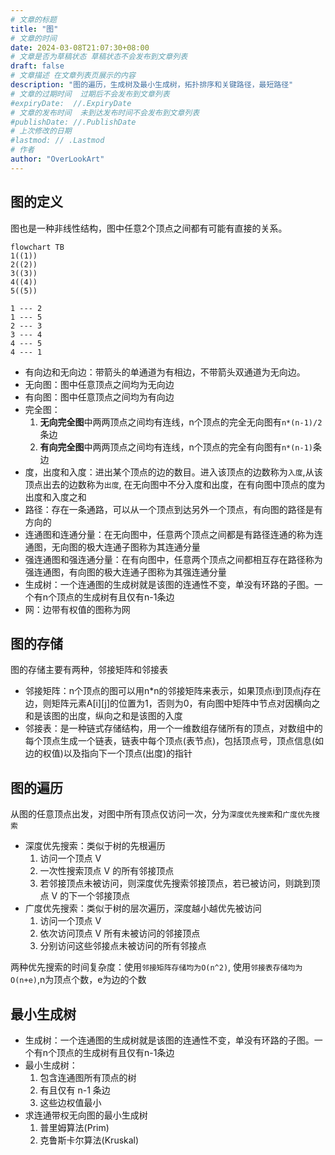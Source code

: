 ```yaml
---
# 文章的标题
title: "图"
# 文章的时间
date: 2024-03-08T21:07:30+08:00
# 文章是否为草稿状态 草稿状态不会发布到文章列表
draft: false
# 文章描述 在文章列表页展示的内容
description: "图的遍历，生成树及最小生成树，拓扑排序和关键路径，最短路径"
# 文章的过期时间  过期后不会发布到文章列表
#expiryDate:  //.ExpiryDate
# 文章的发布时间  未到达发布时间不会发布到文章列表
#publishDate: //.PublishDate
# 上次修改的日期
#lastmod: // .Lastmod
# 作者
author: "OverLookArt"
---
```


## 图的定义

图也是一种非线性结构，图中任意2个顶点之间都有可能有直接的关系。

``` mermaid
flowchart TB
1((1))
2((2))
3((3))
4((4))
5((5))

1 --- 2
1 --- 5
2 --- 3
3 --- 4
4 --- 5
4 --- 1
```

* 有向边和无向边：带箭头的单通道为有相边，不带箭头双通道为无向边。
* 无向图：图中任意顶点之间均为无向边
* 有向图：图中任意顶点之间均为有向边
* 完全图：
  1. **无向完全图**中两两顶点之间均有连线，n个顶点的完全无向图有`n*(n-1)/2`条边
  2. **有向完全图**中两两顶点之间均有连线，n个顶点的完全有向图有`n*(n-1)`条边
* 度，出度和入度：进出某个顶点的边的数目。进入该顶点的边数称为`入度`,从该顶点出去的边数称为`出度`, 在无向图中不分入度和出度，在有向图中顶点的度为出度和入度之和
* 路径：存在一条通路，可以从一个顶点到达另外一个顶点，有向图的路径是有方向的
* 连通图和连通分量：在无向图中，任意两个顶点之间都是有路径连通的称为连通图，无向图的极大连通子图称为其连通分量
* 强连通图和强连通分量：在有向图中，任意两个顶点之间都相互存在路径称为强连通图，有向图的极大连通子图称为其强连通分量
* 生成树：一个连通图的生成树就是该图的连通性不变，单没有环路的子图。一个有n个顶点的生成树有且仅有n-1条边
* 网：边带有权值的图称为网

## 图的存储

图的存储主要有两种，邻接矩阵和邻接表

* 邻接矩阵：n个顶点的图可以用n*n的邻接矩阵来表示，如果顶点i到顶点j存在边，则矩阵元素A[i][j]的位置为1，否则为0，有向图中矩阵中节点对因横向之和是该图的出度，纵向之和是该图的入度
* 邻接表：是一种链式存储结构，用一个一维数组存储所有的顶点，对数组中的每个顶点生成一个链表，链表中每个顶点(表节点)，包括顶点号，顶点信息(如边的权值)以及指向下一个顶点(出度)的指针
  
## 图的遍历

从图的任意顶点出发，对图中所有顶点仅访问一次，分为`深度优先搜索`和`广度优先搜索`

* 深度优先搜索：类似于树的先根遍历
  1. 访问一个顶点 V
  2. 一次性搜索顶点 V 的所有邻接顶点
  3. 若邻接顶点未被访问，则深度优先搜索邻接顶点，若已被访问，则跳到顶点 V 的下一个邻接顶点
* 广度优先搜索：类似于树的层次遍历，深度越小越优先被访问
  1. 访问一个顶点 V
  2. 依次访问顶点 V 所有未被访问的邻接顶点
  3. 分别访问这些邻接点未被访问的所有邻接点

两种优先搜索的时间复杂度：使用`邻接矩阵存储均为O(n^2)`, 使用`邻接表存储均为O(n+e)`,n为顶点个数，e为边的个数

## 最小生成树

* 生成树：一个连通图的生成树就是该图的连通性不变，单没有环路的子图。一个有n个顶点的生成树有且仅有n-1条边
* 最小生成树：
  1. 包含连通图所有顶点的树
  2. 有且仅有 n-1 条边
  3. 这些边权值最小
* 求连通带权无向图的最小生成树
  1. 普里姆算法(Prim)
  2. 克鲁斯卡尔算法(Kruskal)
